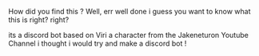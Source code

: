 How did you find this ?
Well, err 
well done i guess you want to know what this is right? right?

its a discord bot based on Viri a character from the Jakeneturon Youtube Channel
i thought i would try and make a discord bot !
